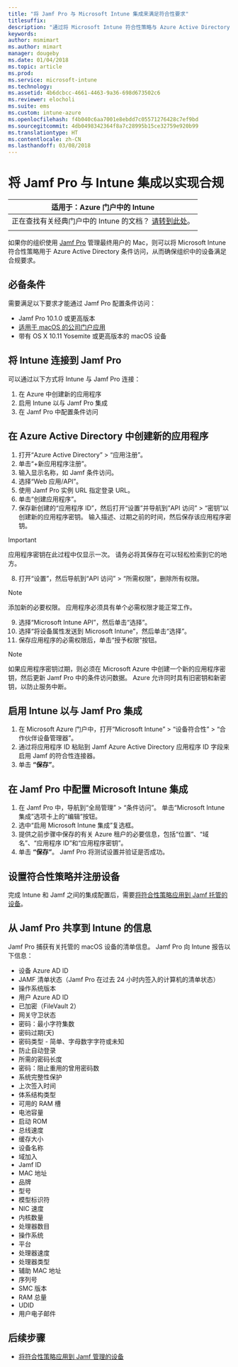 ```yaml
---
title: "将 Jamf Pro 与 Microsoft Intune 集成来满足符合性要求"
titlesuffix: 
description: "通过将 Microsoft Intune 符合性策略与 Azure Active Directory 条件访问相结合，可确保由 Jamf 管理的设备的安全。"
keywords: 
author: msmimart
ms.author: mimart
manager: dougeby
ms.date: 01/04/2018
ms.topic: article
ms.prod: 
ms.service: microsoft-intune
ms.technology: 
ms.assetid: 4b6dcbcc-4661-4463-9a36-698d673502c6
ms.reviewer: elocholi
ms.suite: ems
ms.custom: intune-azure
ms.openlocfilehash: f4b040c6aa7001e8ebdd7c05571276428c7ef9bd
ms.sourcegitcommit: 4db0498342364f8a7c28995b15ce32759e920b99
ms.translationtype: HT
ms.contentlocale: zh-CN
ms.lasthandoff: 03/08/2018
---
```

# <a name="integrate-jamf-pro-with-intune-for-compliance"></a>将 Jamf Pro 与 Intune 集成以实现合规

|适用于：Azure 门户中的 Intune |
|--|
|正在查找有关经典门户中的 Intune 的文档？ [请转到此处](/intune/introduction-intune?toc=/intune-classic/toc.json)。|
| |

如果你的组织使用 [Jamf Pro](https://www.jamf.com) 管理最终用户的 Mac，则可以将 Microsoft Intune 符合性策略用于 Azure Active Directory 条件访问，从而确保组织中的设备满足合规要求。

## <a name="prerequisites"></a>必备条件

需要满足以下要求才能通过 Jamf Pro 配置条件访问：

- Jamf Pro 10.1.0 或更高版本
- [适用于 macOS 的公司门户应用](https://aka.ms/macoscompanyportal)
- 带有 OS X 10.11 Yosemite 或更高版本的 macOS 设备

## <a name="connecting-intune-to-jamf-pro"></a>将 Intune 连接到 Jamf Pro

可以通过以下方式将 Intune 与 Jamf Pro 连接：

1. 在 Azure 中创建新的应用程序
2. 启用 Intune 以与 Jamf Pro 集成
3. 在 Jamf Pro 中配置条件访问

## <a name="create-a-new-application-in-azure-active-directory"></a>在 Azure Active Directory 中创建新的应用程序

1. 打开“Azure Active Directory” > “应用注册”。
2. 单击“+新应用程序注册”。
3. 输入显示名称，如 Jamf 条件访问。
4. 选择“Web 应用/API”。
5. 使用 Jamf Pro 实例 URL 指定登录 URL。
6. 单击“创建应用程序”。
7. 保存新创建的“应用程序 ID”，然后打开“设置”并导航到”API 访问” > “密钥”以创建新的应用程序密钥。 输入描述、过期之前的时间，然后保存该应用程序密钥。

  > [!IMPORTANT]
  > 应用程序密钥在此过程中仅显示一次。 请务必将其保存在可以轻松检索到它的地方。

8. 打开“设置”，然后导航到“API 访问” > “所需权限”，删除所有权限。

  > [!NOTE]
  > 添加新的必要权限。 应用程序必须具有单个必需权限才能正常工作。

9.  选择“Microsoft Intune API”，然后单击“选择”。
10. 选择“将设备属性发送到 Microsoft Intune”，然后单击“选择”。
11. 保存应用程序的必需权限后，单击“授予权限”按钮。

  > [!NOTE]
  > 如果应用程序密钥过期，则必须在 Microsoft Azure 中创建一个新的应用程序密钥，然后更新 Jamf Pro 中的条件访问数据。 Azure 允许同时具有旧密钥和新密钥，以防止服务中断。

## <a name="enable-intune-to-integrate-with-jamf-pro"></a>启用 Intune 以与 Jamf Pro 集成

1. 在 Microsoft Azure 门户中，打开“Microsoft Intune” > “设备符合性” > “合作伙伴设备管理器”。
2. 通过将应用程序 ID 粘贴到 Jamf Azure Active Directory 应用程序 ID 字段来启用 Jamf 的符合性连接器。
3. 单击 **“保存”**。

## <a name="configure-microsoft-intune-integration-in-jamf-pro"></a>在 Jamf Pro 中配置 Microsoft Intune 集成

1. 在 Jamf Pro 中，导航到“全局管理” > “条件访问”。 单击“Microsoft Intune 集成”选项卡上的“编辑”按钮。
2. 选中“启用 Microsoft Intune 集成”复选框。
3. 提供之前步骤中保存的有关 Azure 租户的必要信息，包括“位置”、“域名”、“应用程序 ID”和“应用程序密钥”。
4. 单击 **“保存”**。 Jamf Pro 将测试设置并验证是否成功。

## <a name="set-up-compliance-policies-and-register-devices"></a>设置符合性策略并注册设备

完成 Intune 和 Jamf 之间的集成配置后，需要[将符合性策略应用到 Jamf 托管的设备](conditional-access-assign-jamf.md)。

## <a name="information-shared-from-jamf-pro-to-intune"></a>从 Jamf Pro 共享到 Intune 的信息

Jamf Pro 捕获有关托管的 macOS 设备的清单信息。 Jamf Pro 向 Intune 报告以下信息：

* 设备 Azure AD ID
* JAMF 清单状态（Jamf Pro 在过去 24 小时内签入的计算机的清单状态）
* 操作系统版本
* 用户 Azure AD ID
* 已加密（FileVault 2）
* 网关守卫状态
* 密码：最小字符集数
* 密码过期(天)
* 密码类型 - 简单、字母数字字符或未知
* 防止自动登录
* 所需的密码长度
* 密码：阻止重用的曾用密码数
* 系统完整性保护
* 上次签入时间
* 体系结构类型
* 可用的 RAM 槽
* 电池容量
* 启动 ROM
* 总线速度
* 缓存大小
* 设备名称
* 域加入
* Jamf ID
* MAC 地址
* 品牌
* 型号
* 模型标识符
* NIC 速度
* 内核数量
* 处理器数目
* 操作系统
* 平台
* 处理器速度
* 处理器类型
* 辅助 MAC 地址
* 序列号
* SMC 版本
* RAM 总量
* UDID
* 用户电子邮件

## <a name="next-steps"></a>后续步骤

- [将符合性策略应用到 Jamf 管理的设备](conditional-access-assign-jamf.md)
